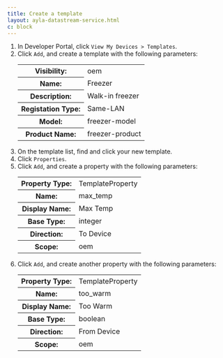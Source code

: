 ```yaml
---
title: Create a template
layout: ayla-datastream-service.html
c: block
---
```


<ol>
  <li>In Developer Portal, click <code>View My Devices > Templates</code>.</li>
  <li>Click <code>Add</code>, and create a template with the following parameters:
    <table class="key-value-table">
      <tr>
        <th>Visibility:</th>
        <td>oem</td>
      </tr>
      <tr>
        <th>Name:</th>
        <td>Freezer</td>
      </tr>
      <tr>
        <th>Description:</th>
        <td>Walk-in freezer</td>
      </tr>
      <tr>
        <th>Registation Type:</th>
        <td>Same-LAN</td>
      </tr>
      <tr>
        <th>Model:</th>
        <td>freezer-model</td>
      </tr>
      <tr>
        <th>Product Name:</th>
        <td>freezer-product</td>
      </tr>
    </table>
  </li>
  <li>On the template list, find and click your new template.</li>
  <li>Click <code>Properties</code>.</li>
  <li>Click <code>Add</code>, and create a property with the following parameters:
    <table class="key-value-table">
      <tr>
        <th>Property Type:</th>
        <td>TemplateProperty</td>
      </tr>
      <tr>
        <th>Name:</th>
        <td>max_temp</td>
      </tr>
      <tr>
        <th>Display Name:</th>
        <td>Max Temp</td>
      </tr>
      <tr>
        <th>Base Type:</th>
        <td>integer</td>
      </tr>
      <tr>
        <th>Direction:</th>
        <td>To Device</td>
      </tr>
      <tr>
        <th>Scope:</th>
        <td>oem</td>
      </tr>
    </table>
  </li>
  <li>Click <code>Add</code>, and create another property with the following parameters:
    <table class="key-value-table">
      <tr>
        <th>Property Type:</th>
        <td>TemplateProperty</td>
      </tr>
      <tr>
        <th>Name:</th>
        <td>too_warm</td>
      </tr>
      <tr>
        <th>Display Name:</th>
        <td>Too Warm</td>
      </tr>
      <tr>
        <th>Base Type:</th>
        <td>boolean</td>
      </tr>
      <tr>
        <th>Direction:</th>
        <td>From Device</td>
      </tr>
      <tr>
        <th>Scope:</th>
        <td>oem</td>
      </tr>
    </table>
  </li>
</ol>

